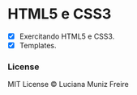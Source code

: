 # HTML5 e CSS3

 - [X] Exercitando HTML5 e CSS3.
 - [X] Templates.
 
 ### License

MIT License © Luciana Muniz Freire
